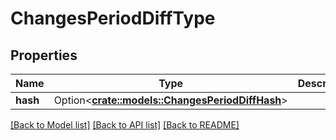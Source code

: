 # ChangesPeriodDiffType

## Properties

Name | Type | Description | Notes
------------ | ------------- | ------------- | -------------
**hash** | Option<[**crate::models::ChangesPeriodDiffHash**](changes.DiffHash.md)> |  | [optional]

[[Back to Model list]](../README.md#documentation-for-models) [[Back to API list]](../README.md#documentation-for-api-endpoints) [[Back to README]](../README.md)
